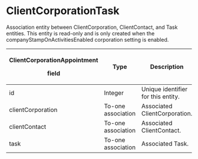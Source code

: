 # ClientCorporationTask

Association entity between ClientCorporation, ClientContact, and Task entities. This entity is read-only and is only created when the companyStampOnActivitiesEnabled corporation setting is enabled.

<table>
<thead>
<tr class="header">
<th><p><strong>ClientCorporationAppointment</strong></p>
<p><strong>field</strong></p></th>
<th><strong>Type</strong></th>
<th><strong>Description</strong></th>
<th><strong>Not null</strong></th>
<th><strong>Read-Only</strong></th>
</tr>
</thead>
<tbody>
<tr class="odd">
<td>id</td>
<td>Integer</td>
<td>Unique identifier for this entity.</td>
<td>X</td>
<td>X</td>
</tr>
<tr class="even">
<td>clientCorporation</td>
<td>To-one association</td>
<td>Associated ClientCorporation.</td>
<td></td>
<td>X</td>
</tr>
<tr class="odd">
<td>clientContact</td>
<td>To-one association</td>
<td>Associated ClientContact.</td>
<td> </td>
<td> X</td>
</tr>
<tr class="even">
<td>task</td>
<td>To-one association</td>
<td>Associated Task.</td>
<td></td>
<td>X</td>
</tr>
</tbody>
</table>
